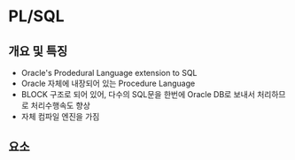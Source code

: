 # PL/SQL
## 개요 및 특징
* Oracle's Prodedural Language extension to SQL
* Oracle 자체에 내장되어 있는 Procedure Language
* BLOCK 구조로 되어 있어, 다수의 SQL문을 한번에 Oracle DB로 보내서 처리하므로 처리수행속도 향상
* 자체 컴파일 엔진을 가짐

## 요소
